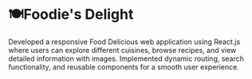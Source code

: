 # 🍽️Foodie's Delight

Developed a responsive Food Delicious web application using React.js where users can explore different cuisines, browse recipes, and view detailed information with images. Implemented dynamic routing, search functionality, and reusable components for a smooth user experience.
